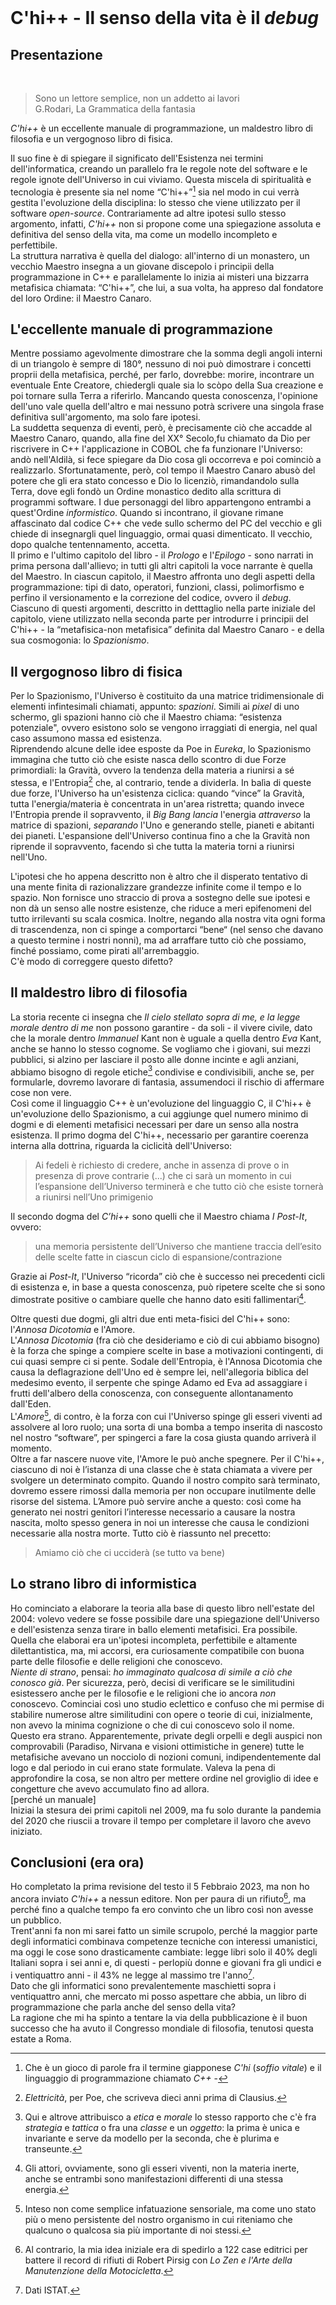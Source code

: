 <!--

_NOTA: mentre scrivevo questa lettera, mia moglie si è seduta vicino a me e gli effetti quantistici dovuti alla sua massa hanno alterato il normale fluire del tempo e della mia prosa. In questo momento si è alzata, ma tornerà, perciò non ho modo di rimettere tutto a posto, ma solo di numerare i paragrafi per facilitarne la lettura. Me ne scuso: come ripeto spesso, non è un caso se si utilizza lo stesso verbo (*contrarre*) per il matrimonio e la malaria._  
<br />     
  
Concludo con una domanda che non ha nulla a che vedere con il resto di questo messaggio: l'esempio del figlio che invia notizie al padre, che lei fa in "Buchi bianchi" è ispirato al racconto: "I sette cavalieri" di Buzzati?  

<hr />      
-->
<br />  

# C'hi++ - Il senso della vita è il *debug*
## Presentazione
<br />


> Sono un lettore semplice, non un addetto ai lavori<br /> 
G.Rodari, La Grammatica della fantasia


*C'hi++* è un eccellente manuale di programmazione, un maldestro libro di filosofia e un vergognoso libro di fisica.  

Il suo fine è di spiegare il significato dell'Esistenza nei termini dell'informatica, creando un parallelo fra le regole note del software e le regole ignote dell'Universo in cui viviamo.
Questa miscela di spiritualità e tecnologia è presente sia nel nome “C'hi++”[^chi]  sia nel modo in cui verrà gestita l'evoluzione della disciplina: lo stesso che viene utilizzato per il software *open-source*.
Contrariamente ad altre ipotesi sullo stesso argomento, infatti, *C'hi++* non si propone come una spiegazione assoluta e definitiva del senso della vita, ma come un modello incompleto e perfettibile.  
La struttura narrativa è quella del dialogo: all'interno di un monastero, un vecchio Maestro insegna a un giovane discepolo i principii della programmazione in C++ e parallelamente lo inizia ai misteri una bizzarra metafisica chiamata: “C'hi++”, che lui, a sua volta, ha appreso dal fondatore del loro Ordine: il Maestro Canaro.

## L'eccellente manuale di programmazione

Mentre possiamo agevolmente dimostrare che la somma degli angoli interni di un triangolo è sempre di 180°, nessuno di noi può dimostrare  i concetti proprii della metafisica, perché, per farlo, dovrebbe: morire, incontrare un eventuale Ente Creatore, chiedergli quale sia lo scòpo della Sua creazione e poi tornare sulla Terra a riferirlo.
Mancando questa conoscenza, l'opinione dell'uno vale quella dell'altro e mai nessuno potrà scrivere una singola frase definitiva sull'argomento, ma solo fare ipotesi.  
La suddetta sequenza di eventi, però, è precisamente ciò che accadde al Maestro Canaro, quando, alla fine del XX° Secolo,fu chiamato da Dio per riscrivere in C++ l'applicazione in COBOL che fa funzionare l'Universo: andò nell'Aldilà, si fece spiegare da Dio cosa gli occorreva e poi cominciò a realizzarlo.
Sfortunatamente, però, col tempo il Maestro Canaro abusò del potere che gli era stato concesso e Dio lo licenziò, rimandandolo sulla Terra, dove egli fondò un Ordine monastico dedito alla scrittura di programmi software. 
I due personaggi del libro appartengono entrambi a quest'Ordine *informistico*.
Quando si incontrano, il giovane rimane affascinato dal codice C++ che vede sullo schermo del PC del vecchio e gli chiede di insegnargli quel linguaggio, ormai quasi dimenticato. 
Il vecchio, dopo qualche tentennamento, accetta.  
Il primo e l'ultimo capitolo del libro - il *Prologo* e l'*Epilogo* - sono narrati in prima persona dall'allievo; in tutti gli altri capitoli la voce narrante è quella del Maestro.
In ciascun capitolo, il Maestro affronta uno degli aspetti della programmazione: tipi di dato, operatori, funzioni, classi, polimorfismo e perfino il versionamento e la correzione del codice, ovvero il *debug*.
Ciascuno di questi argomenti, descritto in detttaglio nella parte iniziale del capitolo, viene utilizzato nella seconda parte per introdurre i principii del C'hi++ - la “metafisica-non metafisica” definita dal Maestro Canaro - e della sua cosmogonia: lo *Spazionismo*.

## Il vergognoso libro di fisica

Per lo Spazionismo, l'Universo è costituito da una matrice tridimensionale di elementi infintesimali chiamati, appunto: *spazioni*.
Simili ai *pixel* di uno schermo, gli spazioni hanno ciò che il Maestro chiama: “esistenza potenziale", ovvero esistono solo se vengono irraggiati di energia, nel qual caso assumono massa ed esistenza.  
Riprendendo alcune delle idee esposte da Poe in *Eureka*, lo Spazionismo  immagina che tutto ciò che esiste nasca dello scontro di due Forze primordiali: la Gravità, ovvero la tendenza della materia a riunirsi a sé stessa, e l'Entropia[^poe] che, al contrario, tende a dividerla.
In balìa di queste due forze, l'Universo ha un'esistenza ciclica: quando “vince” la Gravità, tutta l'energia/materia è concentrata in un'area ristretta; quando invece l'Entropia prende il sopravvento, il *Big Bang* *lancia* l'energia *attraverso* la matrice di spazioni, *separando* l'Uno e generando stelle, pianeti e abitanti dei pianeti. 
L'espansione dell'Universo continua fino a che la Gravità non riprende il sopravvento, facendo sì che tutta la materia torni a riunirsi nell'Uno.  

L'ipotesi che ho appena descritto non è altro che il disperato tentativo di una mente finita di razionalizzare grandezze infinite come il tempo e lo spazio. 
Non fornisce uno straccio di prova a sostegno delle sue ipotesi e non dà un senso alle nostre esistenze, che riduce a meri epifenomeni del tutto irrilevanti su scala cosmica.
Inoltre, negando alla nostra vita ogni forma di trascendenza, non ci spinge a comportarci “bene“ (nel senso che davano a questo termine i nostri nonni), ma ad arraffare tutto ciò che possiamo, finché possiamo, come pirati all'arrembaggio.  
C'è modo di correggere questo difetto?


## Il maldestro libro di filosofia

La storia recente ci insegna che *Il cielo stellato sopra di me, e la legge morale dentro di me* non possono garantire - da soli - il vivere civile, dato che la morale dentro *Immanuel* Kant non è uguale a quella dentro *Eva* Kant, anche se hanno lo stesso cognome.
Se vogliamo che i giovani, sui mezzi pubblici, si alzino per lasciare il posto alle donne incinte e agli anziani, abbiamo bisogno di regole etiche[^etica] condivise e condivisibili, anche se, per formularle, dovremo lavorare di fantasia, assumendoci il rischio di affermare cose non vere.  
Così come il linguaggio C++ è un'evoluzione del linguaggio C, il C'hi++ è un'evoluzione dello Spazionismo, a cui aggiunge quel numero minimo di dogmi e di elementi metafisici necessari per dare un senso alla nostra esistenza.
Il primo dogma del C'hi++, necessario per garantire coerenza interna alla dottrina, riguarda la ciclicità dell'Universo: 

> Ai fedeli è richiesto di credere, anche in assenza di prove o in presenza di prove contrarie (...) che ci sarà un momento in cui l’espansione dell’Universo terminerà e che tutto ciò che esiste tornerà a riunirsi nell’Uno primigenio

Il secondo dogma del *C’hi++* sono quelli che il Maestro chiama *I Post-It*, ovvero:

> una memoria persistente dell’Universo che mantiene traccia dell’esito delle scelte fatte in ciascun ciclo di espansione/contrazione

Grazie ai *Post-It*, l'Universo “ricorda” ciò che è successo nei precedenti cicli di esistenza e, in base a questa conoscenza, può ripetere scelte che si sono dimostrate positive o cambiare quelle che hanno dato esiti fallimentari[^umani].

Oltre questi due dogmi, gli altri due enti meta-fisici del C'hi++ sono: l'*Annosa Dicotomia* e l'Amore.  
L'*Annosa Dicotomia* (fra ciò che desideriamo e ciò di cui abbiamo bisogno) è la forza che spinge a compiere scelte in base a motivazioni contingenti, di cui quasi sempre ci si pente. 
Sodale dell'Entropia, è l'Annosa Dicotomia che causa la deflagrazione dell'Uno ed è sempre lei, nell'allegoria biblica del medesimo evento, il serpente che spinge Adamo ed Eva ad assaggiare i frutti dell'albero della conoscenza, con conseguente allontanamento dall'Eden.  
L'*Amore*[^amore], di contro, è la forza con cui l'Universo spinge gli esseri viventi ad assolvere al loro ruolo; una sorta di una bomba a tempo inserita di nascosto nel nostro “software”, per spingerci a fare la cosa giusta quando arriverà il  momento.    
Oltre a far nascere nuove vite, l'Amore le può anche spegnere.
Per il C'hi++, ciascuno di noi è l’istanza di una classe che è stata chiamata a vivere per svolgere un determinato compito. 
Quando il nostro compito sarà terminato, dovremo essere rimossi dalla memoria per non occupare inutilmente delle risorse del sistema. 
L’Amore può servire anche a questo: così come ha generato nei nostri genitori l’interesse necessario a causare la nostra nascita, molto spesso genera in noi un interesse che causa le condizioni necessarie alla nostra morte.
Tutto ciò è riassunto nel precetto:

> Amiamo ciò che ci ucciderà (se tutto va bene)


## Lo strano libro di informistica

Ho cominciato a elaborare la teoria alla base di questo libro nell'estate del 2004: volevo vedere se fosse possibile dare una spiegazione dell'Universo e dell'esistenza senza tirare in ballo elementi metafisici.
Era possibile. 
Quella che elaborai era un'ipotesi incompleta, perfettibile e altamente dilettantistica, ma, mi accorsi, era curiosamente compatibile con buona parte delle filosofie e delle religioni che conoscevo.  
*Niente di strano*, pensai: *ho immaginato qualcosa di simile a ciò che conosco già*.
Per sicurezza, però, decisi di verificare se le similitudini esistessero anche per le filosofie e le religioni che io ancora *non* conoscevo.
Cominciai così uno studio eclettico e confuso che mi permise di stabilire numerose altre similitudini con opere o teorie di cui, inizialmente, non avevo la minima cognizione o che di cui conoscevo solo il nome.  
Questo era strano.
Apparentemente, private degli orpelli e degli auspici non comprovabili (Paradiso, Nirvana e visioni ottimistiche in genere) tutte le metafisiche avevano un nocciolo di nozioni comuni, indipendentemente dal logo e dal periodo in cui erano state formulate.
Valeva la pena di approfondire la cosa, se non altro per mettere ordine nel groviglio di idee e congetture che avevo accumulato fino ad allora.  
[perché un manuale]  
Iniziai la stesura dei primi capitoli nel 2009, ma fu solo durante la pandemia del 2020 che riuscii a trovare il tempo per completare il lavoro che avevo iniziato.

## Conclusioni (era ora)
 
Ho completato la prima revisione del testo il 5 Febbraio 2023, ma non ho ancora inviato *C'hi++* a nessun editore.
Non per paura di un rifiuto[^pirsig], ma perché fino a qualche tempo fa ero convinto che un libro così non avesse un pubblico.  
Trent'anni fa non mi sarei fatto un simile scrupolo, perché la maggior parte degli informatici combinava competenze tecniche con interessi umanistici, ma oggi le cose sono drasticamente cambiate: legge libri solo il 40% degli Italiani sopra i sei anni e, di questi - perlopiù donne e giovani fra gli undici e i ventiquattro anni - il 43% ne legge al massimo tre l'anno[^istat].  
Dato che gli informatici sono prevalentemente maschietti sopra i ventiquattro anni, che mercato mi posso aspettare che abbia, un libro di programmazione che parla anche del senso della vita?  
La ragione che mi ha spinto a tentare la via della pubblicazione è il buon successo che ha avuto il Congresso mondiale di filosofia, tenutosi questa estate a Roma.


<!--
Ovviamente vedo i limiti delle mie teorie e sono sicuro che ciò che ho scritto può essere migliorato. 
Per questo motivo, ho deciso che C'hi++ sarà una metafisica *open-source*, che chiunque potrà scaricare da un repository GitHub e modificare a suo piacimento:

    https://github.com/TacunIT/chi-plus-plus


-->

[^chi]: Che è un gioco di parole fra il termine giapponese *C'hi* (*soffio vitale*) e il linguaggio di programmazione chiamato *C++* -

[^poe]: *Elettricità*, per Poe, che scriveva dieci anni prima di Clausius.

[^etica]: Qui e altrove attribuisco a *etica* e *morale* lo stesso rapporto che c'è fra *strategia* e *tattica*  o fra una *classe* e un *oggetto*: la prima è unica e invariante e serve da modello per la seconda, che è plurima e transeunte.

[^umani]: Gli attori, ovviamente, sono gli esseri viventi, non la materia inerte, anche se entrambi sono manifestazioni differenti di una stessa energia.

[^amore]: Inteso non come semplice infatuazione sensoriale, ma come uno stato più o meno persistente del nostro organismo in cui riteniamo che qualcuno o qualcosa sia più importante di noi stessi.

[^pirsig]: Al contrario, la mia idea iniziale era di spedirlo a 122 case editrici per battere il record di rifiuti di Robert Pirsig con *Lo Zen e l'Arte della Manutenzione della Motocicletta*.

[^istat]: Dati ISTAT. 


